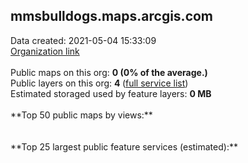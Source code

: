 <h2>mmsbulldogs.maps.arcgis.com</h2> Data created: 2021-05-04 15:33:09 <br /><a target='new' href='https://mmsbulldogs.maps.arcgis.com'>Organization link</a><br /><br />Public maps on this org: <b>0 (0% of the average.)</b><br />Public layers on this org: <b>4 </b>(<a target='new' href='https://services.arcgis.com/5Kwqjw4nP3RP2pyL/ArcGIS/rest/services'>full service list</a>)<br />Estimated storaged used by feature layers: <b>0 MB</b><br /><br />**Top 50 public maps by views:**<br /><br /><br />**Top 25 largest public feature services (estimated):**<br />